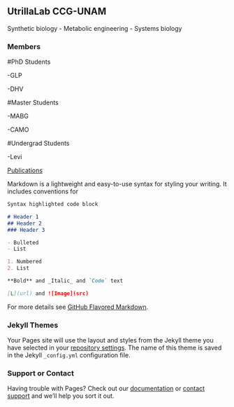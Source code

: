 ## UtrillaLab CCG-UNAM

Synthetic biology - Metabolic engineering - Systems biology 

### Members

#PhD Students

-GLP

-DHV

#Master Students

-MABG

-CAMO

#Undergrad Students

-Levi


[Publications](https://scholar.google.com.mx/citations?user=47_zmPUAAAAJ&hl=en)


Markdown is a lightweight and easy-to-use syntax for styling your writing. It includes conventions for

```markdown
Syntax highlighted code block

# Header 1
## Header 2
### Header 3

- Bulleted
- List

1. Numbered
2. List

**Bold** and _Italic_ and `Code` text

[L](url) and ![Image](src)
```

For more details see [GitHub Flavored Markdown](https://guides.github.com/features/mastering-markdown/).

### Jekyll Themes

Your Pages site will use the layout and styles from the Jekyll theme you have selected in your [repository settings](https://github.com/utrillalab/utrillalab/settings). The name of this theme is saved in the Jekyll `_config.yml` configuration file.

### Support or Contact

Having trouble with Pages? Check out our [documentation](https://help.github.com/categories/github-pages-basics/) or [contact support](https://github.com/contact) and we’ll help you sort it out.
